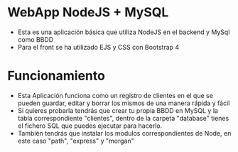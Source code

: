 # WebApp NodeJS + MySQL
- Esta es una aplicación básica que utiliza NodeJS en el backend y MySql como BBDD
- Para el front se ha utilizado EJS y CSS con Bootstrap 4

# Funcionamiento
- Esta Aplicación funciona como un registro de clientes en el que se pueden guardar, editar y borrar los mismos de una manera rápida y fácil
- Si quieres probarla tendrás que crear tu propia BBDD en MySQL y la tabla correspondiente "clientes", dentro de la carpeta "database" tienes el fichero SQL que puedes ejecutar para hacerlo.
- También tendrás que instalar los modulos correspondientes de Node, en este caso "path", "express" y "morgan"
